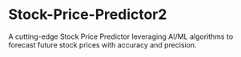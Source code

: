 # Stock-Price-Predictor2
A cutting-edge Stock Price Predictor leveraging AI/ML algorithms to forecast future stock prices with accuracy and precision.
